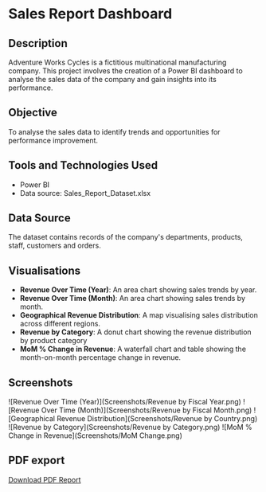 # Sales Report Dashboard

## Description
Adventure Works Cycles is a fictitious multinational manufacturing company. This project involves the creation of a Power BI dashboard to analyse the sales data of the company and gain insights into its performance. 

## Objective
To analyse the sales data to identify trends and opportunities for performance improvement.

## Tools and Technologies Used
- Power BI
- Data source: Sales_Report_Dataset.xlsx

## Data Source
The dataset contains records of the company's departments, products, staff, customers and orders.

## Visualisations
- **Revenue Over Time (Year)**: An area chart showing sales trends by year.
- **Revenue Over Time (Month)**: An area chart showing sales trends by month.
- **Geographical Revenue Distribution**: A map visualising sales distribution across different regions.
- **Revenue by Category**: A donut chart showing the revenue distribution by product category
- **MoM % Change in Revenue**: A waterfall chart and table showing the month-on-month percentage change in revenue.

## Screenshots
![Revenue Over Time (Year)](Screenshots/Revenue by Fiscal Year.png)
![Revenue Over Time (Month)](Screenshots/Revenue by Fiscal Month.png)
![Geographical Revenue Distribution](Screenshots/Revenue by Country.png)
![Revenue by Category](Screenshots/Revenue by Category.png)
![MoM % Change in Revenue](Screenshots/MoM Change.png)

## PDF export
[Download PDF Report](Sales_Report.pdf)
